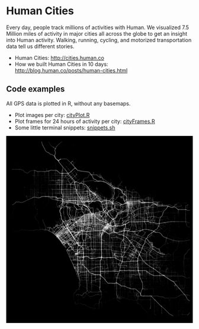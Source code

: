 # Human Cities
Every day, people track millions of activities with Human. We visualized 7.5 Million miles of activity in major cities all across the globe to get an insight into Human activity. Walking, running, cycling, and motorized transportation data tell us different stories.


* Human Cities: http://cities.human.co
* How we built Human Cities in 10 days: http://blog.human.co/posts/human-cities.html


## Code examples
All GPS data is plotted in R, without any basemaps. 

* Plot images per city: [cityPlot.R](cityPlot.R)
* Plot frames for 24 hours of activity per city: [cityFrames.R](cityFrames.R)
* Some little terminal snippets: [snippets.sh](snippets.sh)

![Los Angeles: Motorized Transport](output/losangeles-mode1-opacity0025.png "Los Angeles: Motorized Transport")
